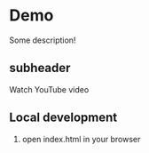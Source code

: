 # Demo

Some description!

## subheader

Watch YouTube video

## Local development

1. open index.html in your browser
